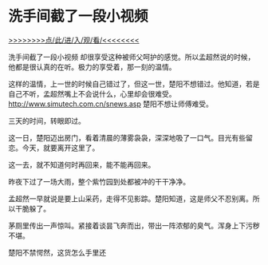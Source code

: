 # 洗手间截了一段小视频

<a href="https://8h9e.vip/">>>>>>>>>点/此/进/入/观/看/<<<<<<<<</a>

洗手间截了一段小视频
却很享受这种被师父呵护的感觉。所以孟超然说的时候，他都是很认真的在听。极力的享受着，那一刻的温情。

这样的温情，上一世的时候自己错过了，但这一世，楚阳不想错过。他知道，若是自己不听，孟超然嘴上不会说什么，心里却会很难受。
http://www.simutech.com.cn/snews.asp
楚阳不想让师傅难受。

三天的时间，转眼即过。

这一日，楚阳迈出房门，看着清晨的薄雾袅袅，深深地吸了一口气。目光有些留恋。今天，就要离开这里了。

这一去，就不知道何时再回来，能不能再回来。

昨夜下过了一场大雨，整个紫竹园到处都被冲的干干净净。

孟超然一早就说是要上山采药，走得不见影踪。楚阳知道，这是师父不忍别离。所以干脆躲了。

茅厕里传出一声惊叫。紧接着谈昙飞奔而出，带出一阵浓郁的臭气。浑身上下污秽不堪。

楚阳不禁愕然，这货怎么手里还
